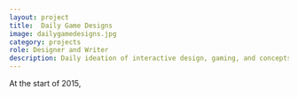 ```yaml
---
layout: project
title:  Daily Game Designs
image: dailygamedesigns.jpg
category: projects
role: Designer and Writer
description: Daily ideation of interactive design, gaming, and concepts.
---
```

At the start of 2015, 
